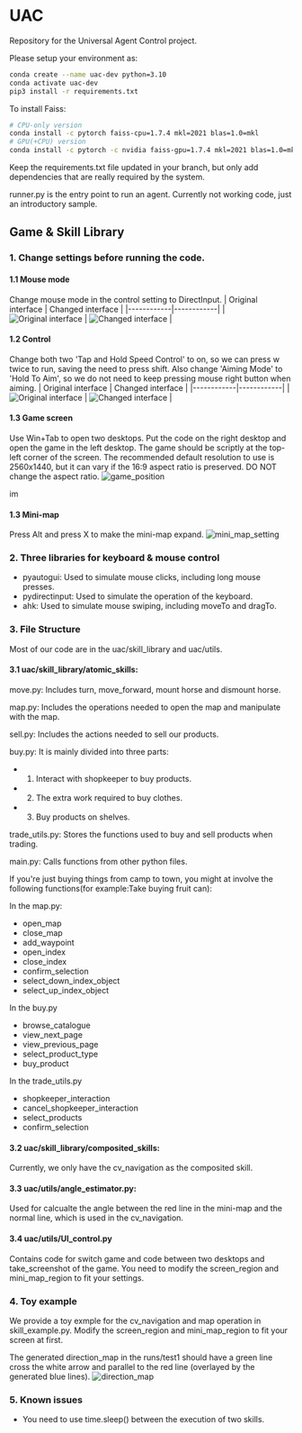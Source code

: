 # UAC
Repository for the Universal Agent Control project.

Please setup your environment as:
```bash
conda create --name uac-dev python=3.10
conda activate uac-dev
pip3 install -r requirements.txt
```

To install Faiss:
```bash
# CPU-only version
conda install -c pytorch faiss-cpu=1.7.4 mkl=2021 blas=1.0=mkl
# GPU(+CPU) version
conda install -c pytorch -c nvidia faiss-gpu=1.7.4 mkl=2021 blas=1.0=mkl
```

Keep the requirements.txt file updated in your branch, but only add dependencies that are really required by the system.

runner.py is the entry point to run an agent. Currently not working code, just an introductory sample.

## Game & Skill Library
### 1. Change settings before running the code.

#### 1.1 Mouse mode
Change mouse mode in the control setting to DirectInput.
| Original interface | Changed interface |
|------------|------------|
| ![Original interface](docs/images/raw_input.png) | ![Changed interface](docs/images/direct_input.png) |  

#### 1.2 Control
Change both two 'Tap and Hold Speed Control' to on, so we can press w twice to run, saving the need to press shift. Also change 'Aiming Mode' to 'Hold To Aim', so we do not need to keep pressing mouse right button when aiming.
| Original interface | Changed interface |
|------------|------------|
| ![Original interface](docs/images/move_control_previous.png) | ![Changed interface](docs/images/move_control_now.png) |  

#### 1.3 Game screen
Use Win+Tab to open two desktops. Put the code on the right desktop and open the game in the left desktop. The game should be scriptly at the top-left corner of the screen. The recommended default resolution to use is 2560x1440, but it can vary if the 16:9 aspect ratio is preserved. DO NOT change the aspect ratio.
![game_position](docs/images/game_position.png)

im
#### 1.3 Mini-map
Press Alt and press X to make the mini-map expand.
![mini_map_setting](docs/images/mini_map_setting.png) 

### 2. Three libraries for keyboard & mouse control  
- pyautogui: Used to simulate mouse clicks, including long mouse presses.   
- pydirectinput: Used to simulate the operation of the keyboard.  
- ahk: Used to simulate mouse swiping, including moveTo and dragTo.
  
### 3. File Structure
Most of our code are in the uac/skill_library and uac/utils.

#### 3.1 uac/skill_library/atomic_skills:
move.py: Includes turn, move_forward, mount horse and dismount horse.

map.py: Includes the operations needed to open the map and manipulate with the map.    

sell.py: Includes the actions needed to sell our products.    

buy.py: It is mainly divided into three parts:   
-   1. Interact with shopkeeper to buy products.   
-   2. The extra work required to buy clothes.   
-   3. Buy products on shelves.  
  
trade_utils.py: Stores the functions used to buy and sell products when trading.  

main.py: Calls functions from other python files.

If you're just buying things from camp to town, you might at involve the following functions(for example:Take buying fruit can):   
  
In the map.py:
-   open_map
-   close_map
-   add_waypoint
-   open_index
-   close_index
-   confirm_selection
-   select_down_index_object
-   select_up_index_object

In the buy.py
-   browse_catalogue
-   view_next_page
-   view_previous_page
-   select_product_type
-   buy_product
    
In the trade_utils.py
-   shopkeeper_interaction
-   cancel_shopkeeper_interaction
-   select_products
-   confirm_selection

#### 3.2 uac/skill_library/composited_skills:
Currently, we only have the cv_navigation as the composited skill.

#### 3.3 uac/utils/angle_estimator.py:
Used for calcualte the angle between the red line in the mini-map and the normal line, which is used in the cv_navigation.

#### 3.4 uac/utils/UI_control.py
Contains code for switch game and code between two desktops and take_screenshot of the game.
You need to modify the screen_region and mini_map_region to fit your settings.

### 4. Toy example
We provide a toy exmple for the cv_navigation and map operation in skill_example.py. Modify the screen_region and mini_map_region to fit your screen at first. 

The generated direction_map in the runs/test1 should have a green line cross the white arrow and parallel to the red line (overlayed by the generated blue lines).
![direction_map](docs/images/direction_map.jpg) 


### 5. Known issues
-   You need to use time.sleep() between the execution of two skills.

